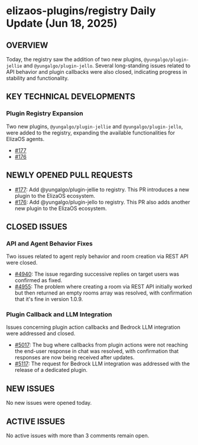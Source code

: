 # elizaos-plugins/registry Daily Update (Jun 18, 2025)
## OVERVIEW 
Today, the registry saw the addition of two new plugins, `@yungalgo/plugin-jellie` and `@yungalgo/plugin-jello`. Several long-standing issues related to API behavior and plugin callbacks were also closed, indicating progress in stability and functionality.

## KEY TECHNICAL DEVELOPMENTS

### Plugin Registry Expansion
Two new plugins, `@yungalgo/plugin-jellie` and `@yungalgo/plugin-jello`, were added to the registry, expanding the available functionalities for ElizaOS agents.
- [#177](https://github.com/elizaos-plugins/registry/pull/177)
- [#176](https://github.com/elizaos-plugins/registry/pull/176)

## NEWLY OPENED PULL REQUESTS
- [#177](https://github.com/elizaos-plugins/registry/pull/177): Add @yungalgo/plugin-jellie to registry. This PR introduces a new plugin to the ElizaOS ecosystem.
- [#176](https://github.com/elizaos-plugins/registry/pull/176): Add @yungalgo/plugin-jello to registry. This PR also adds another new plugin to the ElizaOS ecosystem.

## CLOSED ISSUES

### API and Agent Behavior Fixes
Two issues related to agent reply behavior and room creation via REST API were closed.
- [#4940](https://github.com/elizaos-plugins/registry/issues/4940): The issue regarding successive replies on target users was confirmed as fixed.
- [#4955](https://github.com/elizaos-plugins/registry/issues/4955): The problem where creating a room via REST API initially worked but then returned an empty rooms array was resolved, with confirmation that it's fine in version 1.0.9.

### Plugin Callback and LLM Integration
Issues concerning plugin action callbacks and Bedrock LLM integration were addressed and closed.
- [#5017](https://github.com/elizaos-plugins/registry/issues/5017): The bug where callbacks from plugin actions were not reaching the end-user response in chat was resolved, with confirmation that responses are now being received after updates.
- [#5117](https://github.com/elizaos-plugins/registry/issues/5117): The request for Bedrock LLM integration was addressed with the release of a dedicated plugin.

## NEW ISSUES
No new issues were opened today.

## ACTIVE ISSUES
No active issues with more than 3 comments remain open.